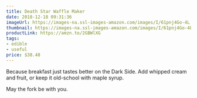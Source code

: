```yaml
---
title: Death Star Waffle Maker
date: 2018-12-18 09:31:36
imageUrl: https://images-na.ssl-images-amazon.com/images/I/61pnj4Go-4L._SX522_.jpg
thumbnail: https://images-na.ssl-images-amazon.com/images/I/61pnj4Go-4L._SR600,315__.jpg
productLink: https://amzn.to/2GBWlXG
tags:
- edible
- useful
price: $38.48
---
```


Because breakfast just tastes better on the Dark Side. Add whipped cream and fruit, or keep it old-school with maple syrup.

May the fork be with you.